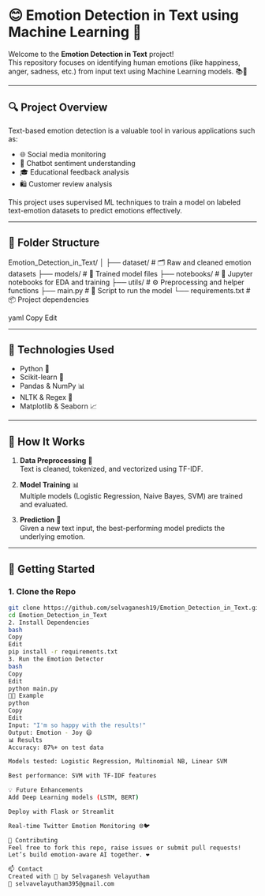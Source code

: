 # 😊 Emotion Detection in Text using Machine Learning 🤖

Welcome to the **Emotion Detection in Text** project!  
This repository focuses on identifying human emotions (like happiness, anger, sadness, etc.) from input text using Machine Learning models. 📚🧠

---

## 🔍 Project Overview

Text-based emotion detection is a valuable tool in various applications such as:
- 🌐 Social media monitoring
- 💬 Chatbot sentiment understanding
- 🎓 Educational feedback analysis
- 🛍️ Customer review analysis

This project uses supervised ML techniques to train a model on labeled text-emotion datasets to predict emotions effectively.

---

## 📁 Folder Structure

Emotion_Detection_in_Text/
│
├── dataset/ # 🗂️ Raw and cleaned emotion datasets
├── models/ # 🧠 Trained model files
├── notebooks/ # 📓 Jupyter notebooks for EDA and training
├── utils/ # ⚙️ Preprocessing and helper functions
├── main.py # 🚀 Script to run the model
└── requirements.txt # 📦 Project dependencies

yaml
Copy
Edit

---

## 🧪 Technologies Used

- Python 🐍
- Scikit-learn 🔬
- Pandas & NumPy 📊
- NLTK & Regex 🧹
- Matplotlib & Seaborn 📈

---

## 🧠 How It Works

1. **Data Preprocessing** 🔧  
   Text is cleaned, tokenized, and vectorized using TF-IDF.

2. **Model Training** 📊  
   Multiple models (Logistic Regression, Naive Bayes, SVM) are trained and evaluated.

3. **Prediction** 🔮  
   Given a new text input, the best-performing model predicts the underlying emotion.

---

## 🚀 Getting Started

### 1. Clone the Repo

```bash
git clone https://github.com/selvaganesh19/Emotion_Detection_in_Text.git
cd Emotion_Detection_in_Text
2. Install Dependencies
bash
Copy
Edit
pip install -r requirements.txt
3. Run the Emotion Detector
bash
Copy
Edit
python main.py
🧑‍🏫 Example
python
Copy
Edit
Input: "I'm so happy with the results!"
Output: Emotion - Joy 😄
📊 Results
Accuracy: 87%+ on test data

Models tested: Logistic Regression, Multinomial NB, Linear SVM

Best performance: SVM with TF-IDF features

💡 Future Enhancements
Add Deep Learning models (LSTM, BERT)

Deploy with Flask or Streamlit

Real-time Twitter Emotion Monitoring 🌐🐦

🙌 Contributing
Feel free to fork this repo, raise issues or submit pull requests!
Let’s build emotion-aware AI together. ❤️

📫 Contact
Created with 💙 by Selvaganesh Velayutham
📧 selvavelayutham395@gmail.com
